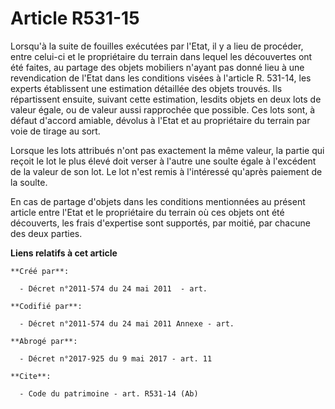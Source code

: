 # Article R531-15

Lorsqu'à la suite de fouilles exécutées par l'Etat, il y a lieu de procéder, entre celui-ci et le propriétaire du terrain
dans lequel les découvertes ont été faites, au partage des objets mobiliers n'ayant pas donné lieu à une revendication de
l'Etat dans les conditions visées à l'article R. 531-14, les experts établissent une estimation détaillée des objets trouvés.
Ils répartissent ensuite, suivant cette estimation, lesdits objets en deux lots de valeur égale, ou de valeur aussi
rapprochée que possible. Ces lots sont, à défaut d'accord amiable, dévolus à l'Etat et au propriétaire du terrain par voie de
tirage au sort. 

Lorsque les lots attribués n'ont pas exactement la même valeur, la partie qui reçoit le lot le plus élevé doit verser à
l'autre une soulte égale à l'excédent de la valeur de son lot. Le lot n'est remis à l'intéressé qu'après paiement de la
soulte. 

En cas de partage d'objets dans les conditions mentionnées au présent article entre l'Etat et le propriétaire du terrain où
ces objets ont été découverts, les frais d'expertise sont supportés, par moitié, par chacune des deux parties.

**Liens relatifs à cet article**

	**Créé par**:

	  - Décret n°2011-574 du 24 mai 2011  - art.

	**Codifié par**:

	  - Décret n°2011-574 du 24 mai 2011 Annexe - art.

	**Abrogé par**:

	  - Décret n°2017-925 du 9 mai 2017 - art. 11

	**Cite**:

	  - Code du patrimoine - art. R531-14 (Ab)
